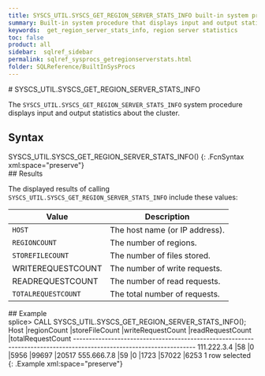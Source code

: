 ```yaml
---
title: SYSCS_UTIL.SYSCS_GET_REGION_SERVER_STATS_INFO built-in system procedure
summary: Built-in system procedure that displays input and output statistics about the cluster.
keywords:  get_region_server_stats_info, region server statistics
toc: false
product: all
sidebar:  sqlref_sidebar
permalink: sqlref_sysprocs_getregionserverstats.html
folder: SQLReference/BuiltInSysProcs
---
```

<section>
<div class="TopicContent" data-swiftype-index="true" markdown="1">
# SYSCS_UTIL.SYSCS_GET_REGION_SERVER_STATS_INFO

The `SYSCS_UTIL.SYSCS_GET_REGION_SERVER_STATS_INFO` system procedure
displays input and output statistics about the cluster.

## Syntax

<div class="fcnWrapperWide" markdown="1">
    SYSCS_UTIL.SYSCS_GET_REGION_SERVER_STATS_INFO()
{: .FcnSyntax xml:space="preserve"}

</div>
## Results

The displayed results of calling
`SYSCS_UTIL.SYSCS_GET_REGION_SERVER_STATS_INFO` include these values:

<table summary=" summary=&quot;Columns in Get_Region_Server_Stats_Info results display&quot;">
                <col />
                <col />
                <thead>
                    <tr>
                        <th>Value</th>
                        <th>Description</th>
                    </tr>
                </thead>
                <tbody>
                    <tr>
                        <td><code>HOST</code></td>
                        <td>The host name (or IP address).</td>
                    </tr>
                    <tr>
                        <td><code>REGIONCOUNT</code></td>
                        <td>The number of regions.</td>
                    </tr>
                    <tr>
                        <td><code>STOREFILECOUNT</code></td>
                        <td>The number of files stored.</td>
                    </tr>
                    <tr>
                        <td class="CodeFont">WRITEREQUESTCOUNT</td>
                        <td>The number of write requests.</td>
                    </tr>
                    <tr>
                        <td class="CodeFont">READREQUESTCOUNT</td>
                        <td>The number of read requests.</td>
                    </tr>
                    <tr>
                        <td><code>TOTALREQUESTCOUNT	</code></td>
                        <td>The total number of requests.</td>
                    </tr>
                </tbody>
            </table>
## Example

<div class="preWrapperWide" markdown="1">
    splice> CALL SYSCS_UTIL.SYSCS_GET_REGION_SERVER_STATS_INFO();
    Host          |regionCount         |storeFileCount      |writeRequestCount   |readRequestCount    |totalRequestCount
    --------------------------------------------------------------------------------------------------------------------
    111.222.3.4   |58                  |0                   |5956                |99697               |20517
    555.666.7.8   |59                  |0                   |1723                |57022               |6253
    1 row selected
{: .Example xml:space="preserve"}

</div>
</div>
</section>
